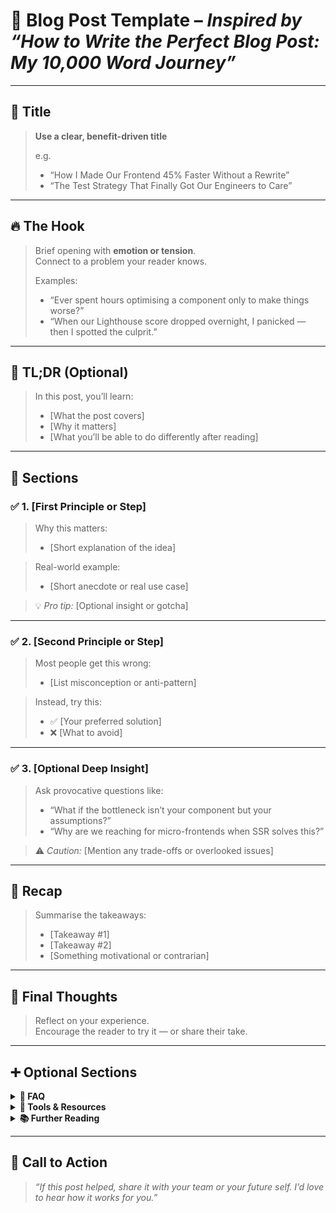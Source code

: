 # 🧠 Blog Post Template – _Inspired by “How to Write the Perfect Blog Post: My 10,000 Word Journey”_

---

## 📌 Title

> **Use a clear, benefit-driven title**
>
> e.g.
>
> - “How I Made Our Frontend 45% Faster Without a Rewrite”
> - “The Test Strategy That Finally Got Our Engineers to Care”

---

## 🔥 The Hook

> Brief opening with **emotion or tension**.  
> Connect to a problem your reader knows.
>
> Examples:
>
> - “Ever spent hours optimising a component only to make things worse?”
> - “When our Lighthouse score dropped overnight, I panicked — then I spotted the culprit.”

---

## 🧭 TL;DR (Optional)

> In this post, you’ll learn:
>
> - [What the post covers]
> - [Why it matters]
> - [What you’ll be able to do differently after reading]

---

## 🧱 Sections

### ✅ 1. [First Principle or Step]

> Why this matters:
>
> - [Short explanation of the idea]

> Real-world example:
>
> - [Short anecdote or real use case]

> 💡 _Pro tip:_ [Optional insight or gotcha]

---

### ✅ 2. [Second Principle or Step]

> Most people get this wrong:
>
> - [List misconception or anti-pattern]

> Instead, try this:
>
> - ✅ [Your preferred solution]
> - ❌ [What to avoid]

---

### ✅ 3. [Optional Deep Insight]

> Ask provocative questions like:
>
> - “What if the bottleneck isn’t your component but your assumptions?”
> - “Why are we reaching for micro-frontends when SSR solves this?”

> ⚠️ _Caution:_ [Mention any trade-offs or overlooked issues]

---

## 🔁 Recap

> Summarise the takeaways:
>
> - [Takeaway #1]
> - [Takeaway #2]
> - [Something motivational or contrarian]

---

## 💬 Final Thoughts

> Reflect on your experience.  
> Encourage the reader to try it — or share their take.

---

## ➕ Optional Sections

<details>
<summary><strong>📖 FAQ</strong></summary>

- **Q: Does this work with legacy codebases?**  
  A: Yes, but you’ll need to…

- **Q: Isn’t this just common sense?**  
  A: It might seem that way, but here’s what changed for me…

</details>

<details>
<summary><strong>🧰 Tools & Resources</strong></summary>

- [Tool name] – [Short why/use case]
- [Link to your code, GitHub repo, or demo]

</details>

<details>
<summary><strong>📚 Further Reading</strong></summary>

- [Related post 1]
- [External reference or book]
- [Tweet/thread that influenced your thinking]

</details>

---

## 🫶 Call to Action

> _“If this post helped, share it with your team or your future self. I’d love to hear how it works for you.”_

